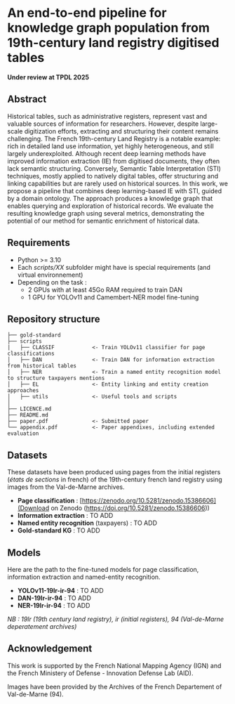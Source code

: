 # An end-to-end pipeline for knowledge graph population from 19th-century land registry digitised tables

**Under review at TPDL 2025**

## Abstract
Historical tables, such as administrative registers, represent vast and valuable sources of information for researchers. However, despite large-scale digitization efforts, extracting and structuring their content remains challenging. The French 19th-century Land Registry is a notable example: rich in detailed land use information, yet highly heterogeneous, and still largely underexploited. Although recent deep learning methods have improved information extraction (IE) from digitised documents, they often lack semantic structuring. Conversely, Semantic Table Interpretation (STI) techniques, mostly applied to natively digital tables, offer structuring and linking capabilities but are rarely used on historical sources. In this work, we propose a pipeline that combines deep learning-based IE with STI, guided by a domain ontology. The approach produces a knowledge graph that enables querying and exploration of historical records. We evaluate the resulting knowledge graph using several metrics, demonstrating the potential of our method for semantic enrichment of historical data.

## Requirements
* Python >= 3.10
* Each *scripts/XX* subfolder might have is special requirements (and virtual environnement)
* Depending on the task :
    * 2 GPUs with at least 45Go RAM required to train DAN
    * 1 GPU for YOLOv11 and Camembert-NER model fine-tuning

## Repository structure
```
├── gold-standard
├── scripts
|   ├── CLASSIF            <- Train YOLOv11 classifier for page classifications
│   ├── DAN                <- Train DAN for information extraction from historical tables
│   ├── NER                <- Train a named entity recognition model to structure taxpayers mentions
│   ├── EL                 <- Entity linking and entity creation approaches
│   ├── utils              <- Useful tools and scripts
│
├── LICENCE.md
├── README.md
├── paper.pdf              <- Submitted paper
└── appendix.pdf           <- Paper appendixes, including extended evaluation
```

## Datasets
These datasets have been produced using pages from the initial registers (*états de sections* in french) of the 19th-century french land registry using images from the Val-de-Marne archives.
* **Page classification** : [https://zenodo.org/10.5281/zenodo.15386606](Download on Zenodo (https://doi.org/10.5281/zenodo.15386606))
* **Information extraction** : TO ADD
* **Named entity recognition** (taxpayers) : TO ADD
* **Gold-standard KG** : TO ADD

## Models
Here are the path to the fine-tuned models for page classification, information extraction and named-entity recognition.
* **YOLOv11-19lr-ir-94** : TO ADD
* **DAN-19lr-ir-94** : TO ADD
* **NER-19lr-ir-94** : TO ADD

*NB : 19lr (19th century land registry), ir (initial registers), 94 (Val-de-Marne deperatement archives)*

## Acknowledgement

This work is supported by the French National Mapping Agency (IGN) and the French Ministery of Defense - Innovation Defense Lab (AID).

Images have been provided by the Archives of the French Departement of Val-de-Marne (94).